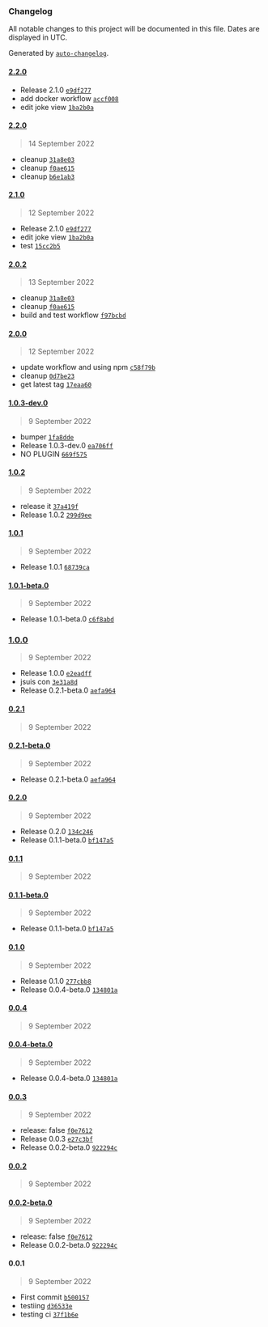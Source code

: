 ### Changelog

All notable changes to this project will be documented in this file. Dates are displayed in UTC.

Generated by [`auto-changelog`](https://github.com/CookPete/auto-changelog).

#### [2.2.0](https://github.com/mondesirm/joke-app/compare/2.2.0...2.2.0)

- Release 2.1.0 [`e9df277`](https://github.com/mondesirm/joke-app/commit/e9df27727ff5dc3b810ca90b3602ee9c36847b1e)
- add docker workflow [`accf008`](https://github.com/mondesirm/joke-app/commit/accf0085c9a8ee69de171b228ca724678027db0b)
- edit joke view [`1ba2b0a`](https://github.com/mondesirm/joke-app/commit/1ba2b0ad7a9b4b1854a7e3beb4f03082ac69119f)

#### [2.2.0](https://github.com/mondesirm/joke-app/compare/2.1.0...2.2.0)

> 14 September 2022

- cleanup [`31a8e03`](https://github.com/mondesirm/joke-app/commit/31a8e03ea3610ebdc8e15481dd8dfb86488f9fa2)
- cleanup [`f0ae615`](https://github.com/mondesirm/joke-app/commit/f0ae6158c344cf5784328aabc5b14e39c9283fb4)
- cleanup [`b6e1ab3`](https://github.com/mondesirm/joke-app/commit/b6e1ab3422cc354533a2c4f600c9a057c00d2d47)

#### [2.1.0](https://github.com/mondesirm/joke-app/compare/2.0.2...2.1.0)

> 12 September 2022

- Release 2.1.0 [`e9df277`](https://github.com/mondesirm/joke-app/commit/e9df27727ff5dc3b810ca90b3602ee9c36847b1e)
- edit joke view [`1ba2b0a`](https://github.com/mondesirm/joke-app/commit/1ba2b0ad7a9b4b1854a7e3beb4f03082ac69119f)
- test [`15cc2b5`](https://github.com/mondesirm/joke-app/commit/15cc2b55fa2bd2c71316da1c27c9197acf995896)

#### [2.0.2](https://github.com/mondesirm/joke-app/compare/2.0.0...2.0.2)

> 13 September 2022

- cleanup [`31a8e03`](https://github.com/mondesirm/joke-app/commit/31a8e03ea3610ebdc8e15481dd8dfb86488f9fa2)
- cleanup [`f0ae615`](https://github.com/mondesirm/joke-app/commit/f0ae6158c344cf5784328aabc5b14e39c9283fb4)
- build and test workflow [`f97bcbd`](https://github.com/mondesirm/joke-app/commit/f97bcbd7f9dde8a2ff2551156d11ef5b5ecf85d7)

#### [2.0.0](https://github.com/mondesirm/joke-app/compare/1.0.3-dev.0...2.0.0)

> 12 September 2022

- update workflow and using npm [`c58f79b`](https://github.com/mondesirm/joke-app/commit/c58f79b33285dd5676bdfdb95ee94331b5499373)
- cleanup [`0d7be23`](https://github.com/mondesirm/joke-app/commit/0d7be23fa8b200e6c7389373ab4c697e90eeb661)
- get latest tag [`17eaa60`](https://github.com/mondesirm/joke-app/commit/17eaa60a014c52b69bd4edcef1dd417e65669c31)

#### [1.0.3-dev.0](https://github.com/mondesirm/joke-app/compare/1.0.2...1.0.3-dev.0)

> 9 September 2022

- bumper [`1fa8dde`](https://github.com/mondesirm/joke-app/commit/1fa8ddef396e5435e7ed4880d622bb1697352917)
- Release 1.0.3-dev.0 [`ea706ff`](https://github.com/mondesirm/joke-app/commit/ea706ff6c78e209183e49fe7588b4ecda8ca6454)
- NO PLUGIN [`669f575`](https://github.com/mondesirm/joke-app/commit/669f5753cd8e24afbbb56d880e176d953e597ac2)

#### [1.0.2](https://github.com/mondesirm/joke-app/compare/1.0.1...1.0.2)

> 9 September 2022

- release it [`37a419f`](https://github.com/mondesirm/joke-app/commit/37a419f416d52c2daab5dbc5442f03371716a989)
- Release 1.0.2 [`299d9ee`](https://github.com/mondesirm/joke-app/commit/299d9ee9d945eb02aa25ec77919ee4869d5c6668)

#### [1.0.1](https://github.com/mondesirm/joke-app/compare/1.0.1-beta.0...1.0.1)

> 9 September 2022

- Release 1.0.1 [`68739ca`](https://github.com/mondesirm/joke-app/commit/68739cae32bd92c8674a688abe5a1f8927a59f53)

#### [1.0.1-beta.0](https://github.com/mondesirm/joke-app/compare/1.0.0...1.0.1-beta.0)

> 9 September 2022

- Release 1.0.1-beta.0 [`c6f8abd`](https://github.com/mondesirm/joke-app/commit/c6f8abdb71ee9c38752d992a29d472c77b359a73)

### [1.0.0](https://github.com/mondesirm/joke-app/compare/0.2.1...1.0.0)

> 9 September 2022

- Release 1.0.0 [`e2eadff`](https://github.com/mondesirm/joke-app/commit/e2eadff234894ce8f095e13a638f2a9ad0fef688)
- jsuis con [`3e31a8d`](https://github.com/mondesirm/joke-app/commit/3e31a8df823b34fb570b32ba52c77177bd0552e5)
- Release 0.2.1-beta.0 [`aefa964`](https://github.com/mondesirm/joke-app/commit/aefa964fa07ecb9902ed0e74c4e05e3cf0ecd172)

#### [0.2.1](https://github.com/mondesirm/joke-app/compare/0.2.1-beta.0...0.2.1)

> 9 September 2022

#### [0.2.1-beta.0](https://github.com/mondesirm/joke-app/compare/0.2.0...0.2.1-beta.0)

> 9 September 2022

- Release 0.2.1-beta.0 [`aefa964`](https://github.com/mondesirm/joke-app/commit/aefa964fa07ecb9902ed0e74c4e05e3cf0ecd172)

#### [0.2.0](https://github.com/mondesirm/joke-app/compare/0.1.1...0.2.0)

> 9 September 2022

- Release 0.2.0 [`134c246`](https://github.com/mondesirm/joke-app/commit/134c2461d97fbb0606de9cd03910300221a2a624)
- Release 0.1.1-beta.0 [`bf147a5`](https://github.com/mondesirm/joke-app/commit/bf147a51376366e523ab308cc56b64414aba5111)

#### [0.1.1](https://github.com/mondesirm/joke-app/compare/0.1.1-beta.0...0.1.1)

> 9 September 2022

#### [0.1.1-beta.0](https://github.com/mondesirm/joke-app/compare/0.1.0...0.1.1-beta.0)

> 9 September 2022

- Release 0.1.1-beta.0 [`bf147a5`](https://github.com/mondesirm/joke-app/commit/bf147a51376366e523ab308cc56b64414aba5111)

#### [0.1.0](https://github.com/mondesirm/joke-app/compare/0.0.4...0.1.0)

> 9 September 2022

- Release 0.1.0 [`277cbb8`](https://github.com/mondesirm/joke-app/commit/277cbb85fe4324605748e71fc1a97663f7f876f4)
- Release 0.0.4-beta.0 [`134801a`](https://github.com/mondesirm/joke-app/commit/134801aaef2ed78294f25121e78c425eb91d470d)

#### [0.0.4](https://github.com/mondesirm/joke-app/compare/0.0.4-beta.0...0.0.4)

> 9 September 2022

#### [0.0.4-beta.0](https://github.com/mondesirm/joke-app/compare/0.0.3...0.0.4-beta.0)

> 9 September 2022

- Release 0.0.4-beta.0 [`134801a`](https://github.com/mondesirm/joke-app/commit/134801aaef2ed78294f25121e78c425eb91d470d)

#### [0.0.3](https://github.com/mondesirm/joke-app/compare/0.0.2...0.0.3)

> 9 September 2022

- release: false [`f0e7612`](https://github.com/mondesirm/joke-app/commit/f0e7612fd10c675bc29e5a35065008b56181c143)
- Release 0.0.3 [`e27c3bf`](https://github.com/mondesirm/joke-app/commit/e27c3bf83e767eaf3be276191984858d7f64bf9e)
- Release 0.0.2-beta.0 [`922294c`](https://github.com/mondesirm/joke-app/commit/922294c9ee9bf9ee95021d5d2480a51efc5e6c20)

#### [0.0.2](https://github.com/mondesirm/joke-app/compare/0.0.2-beta.0...0.0.2)

> 9 September 2022

#### [0.0.2-beta.0](https://github.com/mondesirm/joke-app/compare/0.0.1...0.0.2-beta.0)

> 9 September 2022

- release: false [`f0e7612`](https://github.com/mondesirm/joke-app/commit/f0e7612fd10c675bc29e5a35065008b56181c143)
- Release 0.0.2-beta.0 [`922294c`](https://github.com/mondesirm/joke-app/commit/922294c9ee9bf9ee95021d5d2480a51efc5e6c20)

#### 0.0.1

> 9 September 2022

- First commit [`b500157`](https://github.com/mondesirm/joke-app/commit/b50015746a0070527701cc6088e8caf30136df6c)
- testiing [`d36533e`](https://github.com/mondesirm/joke-app/commit/d36533e09d3cad2181edfb40175335b0eb39e1af)
- testing ci [`37f1b6e`](https://github.com/mondesirm/joke-app/commit/37f1b6e17896aa8594a00a7385f4970f1e48e22a)
